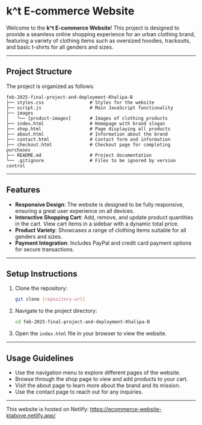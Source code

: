 # k^t E-commerce Website

Welcome to the **k^t E-commerce Website**! This project is designed to provide a seamless online shopping experience for an urban clothing brand, featuring a variety of clothing items such as oversized hoodies, tracksuits, and basic t-shirts for all genders and sizes.

---

## Project Structure

The project is organized as follows:

```
feb-2025-final-project-and-deployment-Khalipa-B
├── styles.css                 # Styles for the website
├── script.js                  # Main JavaScript functionality
├── images
│   └── [product-images]       # Images of clothing products
├── index.html                 # Homepage with brand slogan
├── shop.html                  # Page displaying all products
├── about.html                 # Information about the brand
├── contact.html               # Contact form and information
├── checkout.html              # Checkout page for completing purchases
├── README.md                  # Project documentation
└── .gitignore                 # Files to be ignored by version control
```

---

## Features

- **Responsive Design**: The website is designed to be fully responsive, ensuring a great user experience on all devices.
- **Interactive Shopping Cart**: Add, remove, and update product quantities in the cart. View cart items in a sidebar with a dynamic total price.
- **Product Variety**: Showcases a range of clothing items suitable for all genders and sizes.
- **Payment Integration**: Includes PayPal and credit card payment options for secure transactions.

---

## Setup Instructions

1. Clone the repository:
   ```bash
   git clone [repository-url]
   ```
2. Navigate to the project directory:
   ```bash
   cd feb-2025-final-project-and-deployment-Khalipa-B
   ```
3. Open the `index.html` file in your browser to view the website.

---

## Usage Guidelines

- Use the navigation menu to explore different pages of the website.
- Browse through the shop page to view and add products to your cart.
- Visit the about page to learn more about the brand and its mission.
- Use the contact page to reach out for any inquiries.

---
This website is hosted on Netlify: https://ecommerce-website-ktabove.netlify.app/


